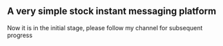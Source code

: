 ## A very simple stock instant messaging platform

Now it is in the initial stage, please follow my channel for subsequent progress
